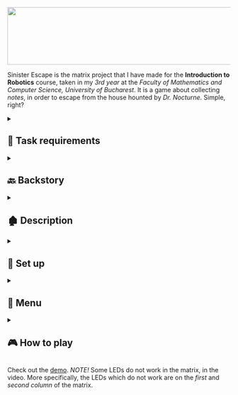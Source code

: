 <p align="center">
  <img src="https://github.com/VladWero08/SinisterEscape/assets/77508081/34f4012d-7b52-4e0d-8122-cdacb4b1ef32" height="130" width="650"/>
</p>

Sinister Escape is the matrix project that I have made for the **Introduction to Robotics** course, taken in my *3rd year* at the *Faculty of Mathematics and Computer Science, University of Bucharest*. It is a game about collecting *notes*, in order to escape from the house hounted by *Dr. Nocturne*. Simple, right?

<details closed>
<summary><h2>📝 Task requirements</h2></summary>

> *A game on a 16x16 logical matrix (it's OK to have only 1 physical matrix) that implements either multiple rooms, visibility / fog of war and/or multipls physical matrix.*

### Menu requirements
Create a menu for your game, emphasis on **the game**. You should scroll on the LCD with the joystick. Remember you have quite a lot of flexibility here, but do not confuse that with a free ticket to slack off. The menu should include the following functionality:

<hr>

1. **Intro Message** - when powering up a game, a greeting message should be shown for a few moments.

<hr>

2. **Categories** - should contain roughly the following:

    - **Start game**: starts the initial level of your game
    - **Highscore**:
      - initially, we have 0.
      - update it when the game is done; highest possible score should be achieved by starting at a higher level.
      - save the top 3+ values in EEPROM with name and score.
    - **Settings**:
      - *Enter name* - the name should be shown in highscore. Maybe somewhere else, as well? You decide.
      - *LCD brightness* control - mandatory, must change LED wire that’s directly connected to 5v. Save it to *EEPROM*.
      - *Matrix brightness* control - make sure to display something on the matrix when selecting it. Save it to *EEPROM*.
      - *Sounds* -  ON / OFF. Save it to *EEPROM*.
      - Extra stuff can include items specific to the game mechanics, or other settings such as chosen theme song etc. Again, save it to eeprom. You can even split the settings in 2: game settings and system settings.
    - **About**: should include details about the creator(s) of the game. At least game name, author and github link or user (use scrolling text?)
    - **How to play**: short and informative description

<hr>

3. **While playing the game** - display all relevent information: _lives_, _level_, _score_, _time?_, _player name?_, etc. 

<hr>

4. **Upon game ending**:
    - *Screen 1*: a message such as _"Congratulations on reaching level/score X"_ OR _"You did better than Y people"_ etc. Switches to screen 2 upon interaction (button press) or after a few moments.
    - *Screen 2*: display relevant game info: _score_, _time_, _lives left_ etc. **Must inform player if he/she beat the highscore**. This menu should only be closed by the player, pressing a button.

<hr>

### Game requirements

- **minimal components**: an LCD, a joystick, a buzzer and the led matrix;
- you must add basic sounds to the game (when _eating_ food, when dying, when finishing the level etc); **extra**: add theme songs.
- each level / instance should work on 16x16 matrix. You can apply the concept of visibility / fog of war (aka you only see 8x8 of the total 16x16 matrix, and you discover more as you move around) or you can use the concept of _rooms_. Basically you will have 4 rooms
that you need to go through on each level;
- it must be intuitive and **fun to play**;
- it must make sense in the current setup;
- you should have a feeling of progression in difficulty. Depending on the dynamic of the game, this is done in the same level or with multiple levels. You can make them progress dynamically or have a number of fixed levels with an endgame. Try to introduce some randomness, though.
</details>

<details closed>
<summary><h2>🔙 Backstory</h2></summary>

The first thing that got on my mind when I heard that we needed to configure _rooms_, in which the player should _move_, was **horror games**. Inspired by horror games like _Outlast_ and _Slenderman_, which involve **searching for clues** (in my case notes) to escape from the haunted house, I got hooked on the idea of creating my own spooky game.

Besides finding clues, I thought about implementing the idea of **jump scare**, but on the level of an 8x8 matrix. As you will be able to see in the following description, the villain in my game will reveal itself only when the player is close enough, similar with all the popular horror games.
  
</details>

<details closed>
<summary><h2>🏚️ Description</h2></summary>
Sinister Escape is a matrix game that is about traveling between 4 rooms and finding notes, to escape from a haunted house. Who is haunting the house? Dr. Nocturne. Before getting into how Dr. Nocturne will haunt you and make it harder to escape from the house, we should discuss how the house is configured.

### Rooms connection

Travelling between rooms is in the **advantage** of the player, because wherever you are, you have **4 directions** in which you can travel.

<p align="center">
  <img src="https://github.com/VladWero08/IntroductionToRobotics/assets/77508081/9f16bf79-13df-4e8c-9e90-a6b28789008b" width="576" height="496"/>
</p>

<p align="center">
  E.G. from room 0 you can go up -> room 2, down -> room 2, left -> room 1, right -> room 1
</p>

<hr>

### Rooms configuration

On the matrix, this is how the rooms will be displayed:

<p align="center">
  <img src="https://github.com/VladWero08/IntroductionToRobotics/assets/77508081/2cb3bc30-e8c1-49db-a001-2d9f9b466e99" width="576" height="496"/>
</p>

Moving between rooms will be made through some _"doors"_; the doors are positioned on each room in: _R1C4_, _R1C5_, _R4C1_, _R4C8_, _R5C1_, _R5C8_,  _R8C4_, _R8C5_. (R = row, C = column). 

### Player's / Note's representation 

In the matrix, you will be represented by a **fast-blinking red dot**, while the notes will be **slow-blinking red dots**. Besides this, the walls will be **static red dots**. As you might have guessed already, you will not be able to move through the walls, you need to move through **uncolored dots**.

<hr>

### Note

The notes will appear randomly in one of the rooms, which is also chosen randomly. After collecting one of them, it will randomly _spawn again_ in one of the rooms. The player will achieve a **WIN** only if he/she can collect **6 notes**. 

<hr>

### Dr. Nocturne

This is where things get complicated. Dr. Nocturne is on his pursuit to _kill you_. He will also be spawned randomly.

He is presented by a **slow-blinking red dot**, with a blinking frequency _equal_ to a note's blinking frequency. That means you cannot _distinguish between a note and Dr. Nocturne_.

Once you come close enough, you will be able to realize that the slow-blinking red dot you were approaching was the Dr. How? He will start chasing you:

- **LVL 1**: all notes are safe, you can collect them easily; leveling from 1 -> 2 occurs when the player collected **2 notes**;
- **LVL 2**: Dr. Nocturne spawns; he will start chasing the player when the **Euclidean distance** between him and the player is $\le$ 5; the speed with which he will approach the player is 1 move/s; leveling from 2 -> 3 occurs when the player collected **4 notes**;
- **LVL 3**: Dr. Nocturne gets faster and trickier; the **Euclidean distance** between him and the player needs to be $\le$ 3 in order to start chasing the player; the speed increased, 1 move/0.85s; this is his strength until the player reaches **6 notes** or **dies**.

If Dr. Nocturne catches the player, he will eat one of his lives, than dissapear.

<hr>

### Player

The player's main aim is to escape the haunted house as fast as possible while collecting **6 notes** and **staying alive**. In the beginning, he/she has 0 notes and 3 lives.

During the game, the player will see a timer, that is constantly increasing. The timer will tell how efficient and fast the player was, it will dictate **the score**. If he/she moves too fast, she might get killed by Dr. Nocturne. If he/she moves too slowly maybe their score will not be enough to reach the high scores. What is the point of playing if you are not one of the best? 🤔
</details>

<details closed>
<summary><h2>🔧 Set up</h2></summary>

### Components:
- LCD Display (_16 x 2_)
- 1088AS LED Matrix (_8 x 8_) & MAX7219 Driver to control it
- Joystick
- Buzzer
- Wires, resistors & capacitors as needed

<hr>

### EEPROM management

In EEPROM will be stored multiple values related to the settings set by the user: _LCD brightness_, _matrix brightness_, _sound (ON / OFF)_, _highscores_ & _how many_ highscores have been registered. From the total of **200 bytes** available in the EEPROM, I only used 24 bytes. The following scheme shows where I stored each information:

![MemoryAllocationEEPROM](https://github.com/VladWero08/SinisterEscape/assets/77508081/b8aa2998-e3d9-4e26-9680-d7cafb463bee)

The name of the players will contain maximum **3 chars**, each one of them stored on **1 byte**. The score will be stored as a **unsigned long int**, and it will represent how many _seconds_ the player escaped in. 

<hr>

### Photos

| From the top | From the side| From perspective |
| ---------- | ---------- | --------- |
| ![h08-top](https://github.com/VladWero08/IntroductionToRobotics/assets/77508081/2c6344a2-87a3-4d0a-8d2f-966e9f660626)| ![h08-side](https://github.com/VladWero08/IntroductionToRobotics/assets/77508081/705049a0-a803-4a22-a69c-8d56db1371ee) | ![h08-perspective](https://github.com/VladWero08/IntroductionToRobotics/assets/77508081/ac58c8ea-0ef3-476a-a3f3-c9280964df29) |

</details>

<details closed>
<summary><h2>📑 Menu</h2></summary>
  
The structure of the menu will be the following:

**Intro message**: which can be skipped by _pressing_ the joystick. 

**Main menu**:
  - **Start game**: after the game has finished, the user will need to choose from
    - Play again
    - Back (to the main menu)
  - **Highscores**: display a list of highscores with the scores and the player's name, who achieved them
  - **Settings**:
    - **Enter name**: the user will be prompted a "keyboard" with all the letters of the alphabet, an input where the name chosen will be displayed, and 3 buttons: delete (the whole input), save, and exit (without saving); the joystick will be used to create the name by moving through letters and pressing;
    - **LCD brightness setting**: the user will need to scroll **up** or **down** to modify the digits of the number that represents the LCD's brightness;
    - **Matrix brightness setting**: the user will need to scroll **up** or **down** to modify the digits of the number that represents the matrix's brightness;
    - **Reset scores**: all highscores will be reset
    - **Sound setting (ON/OFF)**: toggle the sound throughout the whole session
    - **Back**: (to the main menu)
  - **About**: a small story about the game, and the name of the creator (me), that corresponds to the name of my GitHub account

To enter a menu section, scroll through the current menu and press the menu you want to go to. To go back to the parent menu, from the current menu, use the _Back_ option or press the _exit arrow_, depending where you are currently navigating.
</details>

<details closed>
<summary><h2>🎮 How to play</h2></summary>

### Basics: 
After starting the game, use the joystick to move around: up, down, left, right. If you point diagonally, the player will stay in the same place; analogous when bumping into walls.

To move from one room to the other, use the _"doors"_ placed at the edges of the room (their position is explicitly defined at the beginning of the _description section_). 

<hr>

### Strategy:
Search for notes, go near them, and collect them. To collect a note, you need to be placed over it; be careful, when approaching a note, and do not go too fast, it might be Dr. Nocturne disguised as one of them.

Listen to the sounds during the game, you will hear a **special sound** when **collecting a note** or **losing a life**. Also, constantly check the LCD for the details of the game: _time_, _notes_, _lives_.

<hr>

### Pause
At any time, if you want to pause the game, just press the joystick, wherever you might be located.

**Good luck!**
  
</details>

Check out the <a href="https://youtu.be/WaORZJMfFRI">demo</a>. 
_NOTE!_ Some LEDs do not work in the matrix, in the video. More specifically, the LEDs which do not work are on the _first_ and _second column_ of the matrix.
